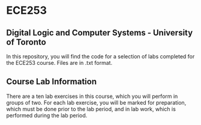 # ECE253
## Digital Logic and Computer Systems - University of Toronto

In this repository, you will find the code for a selection of labs completed for the ECE253 course. Files are in .txt format. 

## Course Lab Information

There are a ten lab exercises in this course, which you will perform in groups of two.
For each lab exercise, you will be marked for preparation, which must be done prior to the lab
period, and in lab work, which is performed during the lab period.

